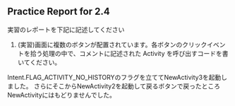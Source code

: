 Practice Report for 2.4
------

実習のレポートを下記に記述してください

1. (実習)画面に複数のボタンが配置されています。各ボタンのクリックイベントを拾う処理の中で、コメントに記述された Activity を呼び出すコードを書いてください。

Intent.FLAG_ACTIVITY_NO_HISTORYのフラグを立ててNewActivity3を起動しました。
さらにそこからNewActivity2を起動して戻るボタンで戻ったところ
NewActivityにはもどりませんでした。
